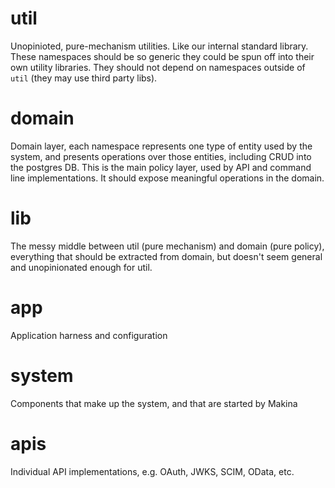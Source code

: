 # util

Unopinioted, pure-mechanism utilities. Like our internal standard library. These
namespaces should be so generic they could be spun off into their own utility
libraries. They should not depend on namespaces outside of `util` (they may use
third party libs).

# domain

Domain layer, each namespace represents one type of entity used by the system,
and presents operations over those entities, including CRUD into the postgres
DB. This is the main policy layer, used by API and command line implementations.
It should expose meaningful operations in the domain.

# lib

The messy middle between util (pure mechanism) and domain (pure policy),
everything that should be extracted from domain, but doesn't seem general and
unopinionated enough for util.

# app

Application harness and configuration

# system

Components that make up the system, and that are started by Makina

# apis

Individual API implementations, e.g. OAuth, JWKS, SCIM, OData, etc. 

